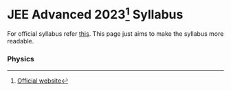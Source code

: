 # JEE Advanced 2023[^1] Syllabus
For official syllabus refer [this](https://jeeadv.ac.in/documents/jee-advanced-2023-syllabus.pdf). This page just aims to make the syllabus more readable.

### Physics


[^1]: [Official website](https://jeeadv.ac.in/)
